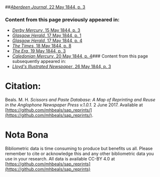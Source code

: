 ##[*Aberdeen Journal*, 22 May 1844, p. 3](https://mhbeals.github.io/sap_html/Aberdeen-Journal/Aberdeen-Journal-22-May-1844-p-3)

### Content from this page previously appeared in:
+ [*Derby Mercury*, 15 May 1844, p. 3](https://mhbeals.github.io/sap_html/Derby-Mercury/Derby-Mercury-15-May-1844-p-3)
+ [*Glasgow Herald*, 17 May 1844, p. 1](https://mhbeals.github.io/sap_html/Glasgow-Herald/Glasgow-Herald-17-May-1844-p-1)
+ [*Glasgow Herald*, 17 May 1844, p. 4](https://mhbeals.github.io/sap_html/Glasgow-Herald/Glasgow-Herald-17-May-1844-p-4)
+ [*The Times*, 18 May 1844, p. 8](https://mhbeals.github.io/sap_html/The-Times/The-Times-18-May-1844-p-8)
+ [*The Era*, 19 May 1844, p. 3](https://mhbeals.github.io/sap_html/The-Era/The-Era-19-May-1844-p-3)
+ [*Caledonian Mercury*, 20 May 1844, p. 4](https://mhbeals.github.io/sap_html/Caledonian-Mercury/Caledonian-Mercury-20-May-1844-p-4)### Content from this page subsequently appeared in:
+ [*Lloyd's Illustrated Newspaper*, 26 May 1844, p. 3](https://mhbeals.github.io/sap_html/Lloyd's-Illustrated-Newspaper/Lloyd's-Illustrated-Newspaper-26-May-1844-p-3)
                    
# Citation: 

Beals. M. H. *Scissors and Paste Database: A Map of Reprinting and Reuse in the Anglophone Newspaper Press v.1.0.1.* 2 June 2017. Available at [https://github.com/mhbeals/sap_reprints/](https://github.com/mhbeals/sap_reprints/). 
                    
# Nota Bona

Bibliometric data is time consuming to produce but benefits us all. Please remember to cite or acknowledge this and any other bibliometric data you use in your research. All data is available CC-BY 4.0 at [https://github.com/mhbeals/sap_reprints](https://github.com/mhbeals/sap_reprints)